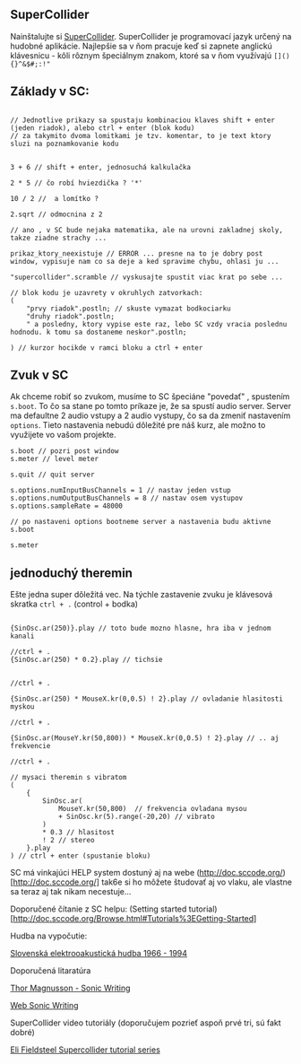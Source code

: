 


SuperCollider
-------------

Nainštalujte si [SuperCollider](https://supercollider.github.io). SuperCollider je programovací jazyk určený na hudobné aplikácie.
Najlepšie sa v ňom pracuje keď si zapnete anglickú klávesnicu - kôli rôznym špeciálnym znakom, ktoré sa v ňom využívajú ```[](){}^&$#;:!"```



Základy v SC:
------------

```supercollider

// Jednotlive prikazy sa spustaju kombinaciou klaves shift + enter (jeden riadok), alebo ctrl + enter (blok kodu)
// za takymito dvoma lomitkami je tzv. komentar, to je text ktory sluzi na poznamkovanie kodu


3 + 6 // shift + enter, jednosuchá kalkulačka

2 * 5 // čo robí hviezdička ? '*'

10 / 2 //  a lomítko ?

2.sqrt // odmocnina z 2

// ano , v SC bude nejaka matematika, ale na urovni zakladnej skoly, takze ziadne strachy ...

prikaz_ktory_neexistuje // ERROR ... presne na to je dobry post window, vypisuje nam co sa deje a ked spravime chybu, ohlasi ju ...

"supercollider".scramble // vyskusajte spustit viac krat po sebe ...

// blok kodu je uzavrety v okruhlych zatvorkach:
(
	"prvy riadok".postln; // skuste vymazat bodkociarku
	"druhy riadok".postln;
	" a posledny, ktory vypise este raz, lebo SC vzdy vracia poslednu hodnodu. k tomu sa dostaneme neskor".postln;

) // kurzor hocikde v ramci bloku a ctrl + enter
```


Zvuk v SC
---------

Ak chceme robiť so zvukom, musíme to SC špeciáne "povedať" , spustením ```s.boot```. To čo sa stane po tomto príkaze je, že sa spustí audio server.
Server ma defaultne 2 audio vstupy a 2 audio vystupy, čo sa da zmeniť nastavením ```options```. Tieto nastavenia nebudú dôležité pre náš kurz, ale možno to využijete vo vašom projekte.

```supercollider
s.boot // pozri post window
s.meter // level meter

s.quit // quit server

s.options.numInputBusChannels = 1 // nastav jeden vstup
s.options.numOutputBusChannels = 8 // nastav osem vystupov
s.options.sampleRate = 48000

// po nastaveni options bootneme server a nastavenia budu aktivne
s.boot

s.meter

```

jednoduchý theremin
-------------------

Ešte jedna super dôležitá vec. Na týchle zastavenie zvuku je klávesová skratka ```ctrl + .``` (control + bodka)

```supercollider

{SinOsc.ar(250)}.play // toto bude mozno hlasne, hra iba v jednom kanali

//ctrl + . 
{SinOsc.ar(250) * 0.2}.play // tichsie


//ctrl + . 

{SinOsc.ar(250) * MouseX.kr(0,0.5) ! 2}.play // ovladanie hlasitosti myskou

//ctrl + . 

{SinOsc.ar(MouseY.kr(50,800)) * MouseX.kr(0,0.5) ! 2}.play // .. aj frekvencie

//ctrl + . 

// mysaci theremin s vibratom
(
	{
		SinOsc.ar(
			MouseY.kr(50,800)  // frekvencia ovladana mysou
			+ SinOsc.kr(5).range(-20,20) // vibrato
		)
		* 0.3 // hlasitost
		! 2 // stereo
	}.play
) // ctrl + enter (spustanie bloku)

```

SC má vinkajúci HELP system dostuný aj na webe  (http://doc.sccode.org/)[http://doc.sccode.org/] tak6e si ho môžete študovať aj vo vlaku, ale vlastne sa teraz aj tak nikam necestuje...

Doporučené čítanie z SC helpu:
(Setting started tutorial)[http://doc.sccode.org/Browse.html#Tutorials%3EGetting-Started]



Hudba na vypočutie:

[Slovenská elektrooakustická hudba 1966 - 1994](https://monoskop.org/CECM/Anthology_of_Slovak_Electroacoustic_Music)


Doporučená litaratúra

[Thor Magnusson - Sonic Writing](https://www.bloomsbury.com/us/sonic-writing-9781501313868/)

[Web Sonic Writing](http://www.sonicwriting.org/)


SuperCollider video tutoriály (doporučujem pozrieť aspoň prvé tri, sú fakt dobré)

[Eli Fieldsteel Supercollider tutorial series](https://www.youtube.com/watch?v=yRzsOOiJ_p4&list=PLPYzvS8A_rTaNDweXe6PX4CXSGq4iEWYC)
